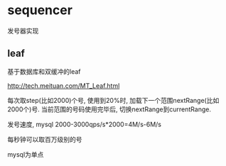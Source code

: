 # sequencer
发号器实现
## leaf
基于数据库和双缓冲的leaf

http://tech.meituan.com/MT_Leaf.html

每次取step(比如2000)个号, 使用到20%时, 加载下一个范围nextRange(比如2000个)号.
当前范围的号码使用完毕后, 切换nextRange到currentRange.

发号速度, mysql 2000-3000qps/s*2000=4M/s-6M/s

每秒钟可以取百万级别的号

mysql为单点
